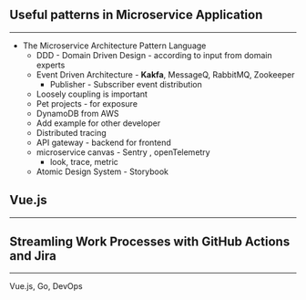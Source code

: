 
## Useful patterns in Microservice Application
----

- The Microservice Architecture Pattern Language
	- DDD - Domain Driven Design - according to input from domain experts
	- Event Driven Architecture - **Kakfa**, MessageQ, RabbitMQ, Zookeeper
		- Publisher - Subscriber event distribution 
	- Loosely coupling is important
	-  Pet projects - for exposure 
	- DynamoDB from AWS  
	- Add example for other developer
	- Distributed tracing
	- API gateway - backend for frontend 
	- microservice canvas - Sentry , openTelemetry 
		- look, trace, metric  
	- Atomic Design System - Storybook
				
## Vue.js
---



## Streamling Work Processes with GitHub Actions and Jira
---

Vue.js, Go, DevOps